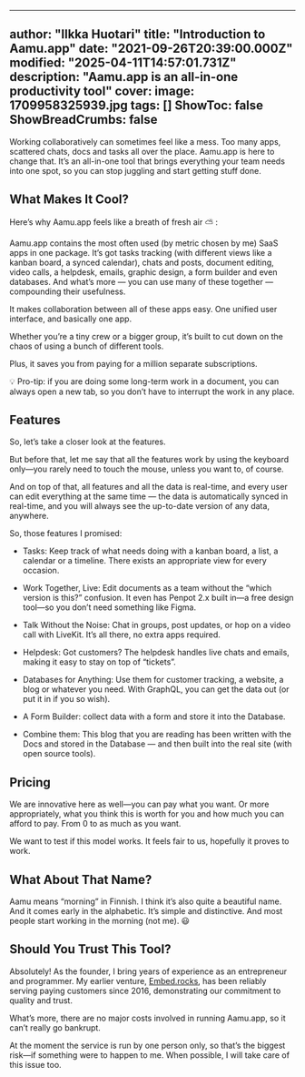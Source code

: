 
---
author: "Ilkka Huotari"
title: "Introduction to Aamu.app"
date: "2021-09-26T20:39:00.000Z"
modified: "2025-04-11T14:57:01.731Z"
description: "Aamu.app is an all-in-one productivity tool"
cover:
  image: 1709958325939.jpg
tags: []
ShowToc: false
ShowBreadCrumbs: false
---

Working collaboratively can sometimes feel like a mess. Too many apps, scattered chats, docs and tasks all over the place. Aamu.app is here to change that. It’s an all-in-one tool that brings everything your team needs into one spot, so you can stop juggling and start getting stuff done.

What Makes It Cool?
-------------------

Here’s why Aamu.app feels like a breath of fresh air ⛅️ :

Aamu.app contains the most often used (by metric chosen by me) SaaS apps in one package. It’s got tasks tracking (with different views like a kanban board, a synced calendar), chats and posts, document editing, video calls, a helpdesk, emails, graphic design, a form builder and even databases. And what’s more — you can use many of these together — compounding their usefulness.

It makes collaboration between all of these apps easy. One unified user interface, and basically one app.

Whether you’re a tiny crew or a bigger group, it’s built to cut down on the chaos of using a bunch of different tools.

Plus, it saves you from paying for a million separate subscriptions.

💡 Pro-tip: if you are doing some long-term work in a document, you can always open a new tab, so you don’t have to interrupt the work in any place.

Features
--------

So, let’s take a closer look at the features.

But before that, let me say that all the features work by using the keyboard only—you rarely need to touch the mouse, unless you want to, of course.

And on top of that, all features and all the data is real-time, and every user can edit everything at the same time — the data is automatically synced in real-time, and you will always see the up-to-date version of any data, anywhere.

So, those features I promised:

*   Tasks: Keep track of what needs doing with a kanban board, a list, a calendar or a timeline. There exists an appropriate view for every occasion.
    
*   Work Together, Live: Edit documents as a team without the “which version is this?” confusion. It even has Penpot 2.x built in—a free design tool—so you don’t need something like Figma.
    
*   Talk Without the Noise: Chat in groups, post updates, or hop on a video call with LiveKit. It’s all there, no extra apps required.
    
*   Helpdesk: Got customers? The helpdesk handles live chats and emails, making it easy to stay on top of “tickets”.
    
*   Databases for Anything: Use them for customer tracking, a website, a blog or whatever you need. With GraphQL, you can get the data out (or put it in if you so wish).
    
*   A Form Builder: collect data with a form and store it into the Database.
    
*   Combine them: This blog that you are reading has been written with the Docs and stored in the Database — and then built into the real site (with open source tools).
    

Pricing
-------

We are innovative here as well—you can pay what you want. Or more appropriately, what you think this is worth for you and how much you can afford to pay. From 0 to as much as you want.

We want to test if this model works. It feels fair to us, hopefully it proves to work.

What About That Name?
---------------------

Aamu means “morning” in Finnish. I think it’s also quite a beautiful name. And it comes early in the alphabetic. It’s simple and distinctive. And most people start working in the morning (not me). 😃

Should You Trust This Tool?
---------------------------

Absolutely! As the founder, I bring years of experience as an entrepreneur and programmer. My earlier venture, [Embed.rocks](http://Embed.rocks), has been reliably serving paying customers since 2016, demonstrating our commitment to quality and trust.

What’s more, there are no major costs involved in running Aamu.app, so it can’t really go bankrupt.

At the moment the service is run by one person only, so that’s the biggest risk—if something were to happen to me. When possible, I will take care of this issue too.
